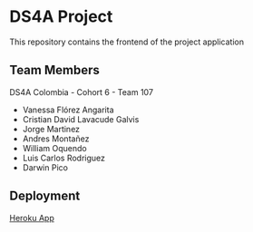 # DS4A Project

This repository contains the frontend of the project application

## Team Members
DS4A Colombia - Cohort 6 - Team 107
  - Vanessa Flórez Angarita
  - Cristian David Lavacude Galvis
  - Jorge Martinez
  - Andres Montañez
  - William Oquendo
  - Luis Carlos Rodriguez
  - Darwin Pico

## Deployment

[Heroku App](https://ds4a-t107.herokuapp.com/) 
